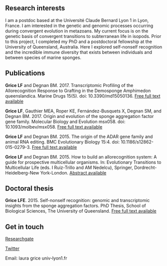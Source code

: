 ## Research interests

I am a postdoc based at the Université Claude Bernard Lyon 1 in Lyon, France. I am interested in the genetic and genomic processes occurring during convergent evolution in metazoans. My current focus is on the genetic basis of convergent transitions to subterranean life in isopods. Prior to this project, I completed my PhD and a postdoctoral fellowship at the University of Queensland, Australia. Here I explored self-nonself recognition and the incredible immune diversity that exists between individuals and between species of marine sponges.

## Publications

**Grice LF** and Degnan BM. 2017. Transcriptomic Profiling of the Allorecognition Response to Grafting in the Demosponge Amphimedon queenslandica. Marine Drugs 15(5). doi: 10.3390/md15050136.
[Free full text available](http://www.mdpi.com/1660-3397/15/5/136)

**Grice LF**, Gauthier MEA, Roper KE, Fernández-Busquets X, Degnan SM, and Degnan BM. 2017. Origin and evolution of the sponge aggregation factor gene family. Molecular Biology and Evolution msx058. doi: 10.1093/molbev/msx058.
[Free full text available](https://www.ncbi.nlm.nih.gov/pmc/articles/PMC5400394/)

**Grice LF** and Degnan BM. 2015. The origin of the ADAR gene family and animal RNA editing. BMC Evolutionary Biology 15:4. doi: 10.1186/s12862-015-0279-3.
[Free full text available](https://bmcevolbiol.biomedcentral.com/articles/10.1186/s12862-015-0279-3)

**Grice LF** and Degnan BM. 2015. How to build an allorecognition system: A guide for prospective multicellular organisms. In: Evolutionary Transitions to Multicellular Life (eds. I Ruiz-Trillo and AM Nedelcu), Springer, Dordrecht- Heidelberg-New York-London.
[Abstract available](https://link.springer.com/chapter/10.1007%2F978-94-017-9642-2_19)

## Doctoral thesis

**Grice LFE**. 2015. Self-nonself recognition: genomic and transcriptomic insights from the sponge aggregation factors. PhD Thesis, School of Biological Sciences, The University of Queensland.
[Free full text available](https://espace.library.uq.edu.au/view/UQ:364022/s4120397_phd_submission.pdf)

## Get in touch

[Researchgate](https://www.researchgate.net/profile/Laura_Grice2)

[Twitter](https://twitter.com/lauragrice_)

Email: laura <dot> grice <at> univ-lyon1.fr
